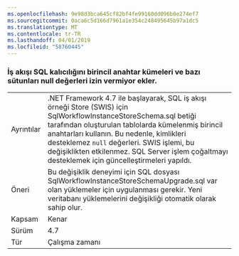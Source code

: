 ```yaml
---
ms.openlocfilehash: 9e98d3bca645cf82bf4fe99160dd096b0e274ef7
ms.sourcegitcommit: 0aca6c5d166d7961a1e354c248495645b97a1dc5
ms.translationtype: MT
ms.contentlocale: tr-TR
ms.lasthandoff: 04/01/2019
ms.locfileid: "58760445"
---
```

### <a name="workflow-sql-persistence-adds-primary-key-clusters-and-disallows-null-values-in-some-columns"></a>İş akışı SQL kalıcılığını birincil anahtar kümeleri ve bazı sütunları null değerleri izin vermiyor ekler.

|   |   |
|---|---|
|Ayrıntılar|.NET Framework 4.7 ile başlayarak, SQL iş akışı örneği Store (SWIS) için SqlWorkflowInstanceStoreSchema.sql betiği tarafından oluşturulan tablolarda kümelenmiş birincil anahtarları kullanın. Bu nedenle, kimlikleri desteklemez <code>null</code> değerleri. SWIS işlemi, bu değişiklikten etkilenmez. SQL Server işlem çoğaltmayı desteklemek için güncelleştirmeleri yapıldı.|
|Öneri|Bu değişiklik deneyimi için SQL dosyası SqlWorkflowInstanceStoreSchemaUpgrade.sql var olan yüklemeler için uygulanması gerekir. Yeni veritabanı yüklemelerini değişikliği otomatik olarak sahip olur.|
|Kapsam|Kenar|
|Sürüm|4.7|
|Tür|Çalışma zamanı|

